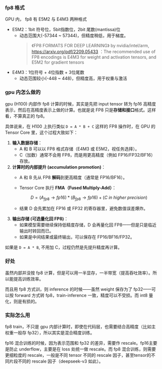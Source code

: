 ### fp8 格式

GPU 内， fp8 有 E5M2 与 E4M3 两种格式
- E5M2：1bit 符号位，5bit指数位，2bit 尾数(mantissa)位
  - 动态范围大(-57344 ~ 57344)，但精度稍低，用于梯度。
    > 《FP8 FORMATS FOR DEEP LEARNING》 by nvidia/intel/arm, https://arxiv.org/pdf/2209.05433  ：The recommended use of FP8 encodings is E4M3 for weight and activation tensors, and E5M2 for gradient tensors 
- E4M3：1位符号 + 4位指数 + 3位尾数
  - 动态范围较小(-448 ~ 448)，但精度高，用于权重与激活

### gpu 内怎么做的

gpu (H100) 内部作 fp8 计算的时候，其实是先把 input tensor 转为 fp16 高精度表示，然后在高精度表示上做的计算。也就是说 FP8 只是**存储和接口**格式。这样看，不算真正的 fp8。

具体说来，在 H100 上执行类似 `D = A * B + C` 这样的 FP8 操作时，在 GPU 的 Tensor Core 里，这个过程大致如下：

1. **输入数据存储**：
   * A 和 B 可以以 FP8 格式存储（E4M3 或 E5M2，视任务选择）。
   * C（加数）通常不会用 FP8，而是用更高精度（例如 FP16/FP32/BF16）存放。
2. **计算时的内部提升 (accumulation promotion)**：
   * A 和 B 先从 FP8 **解码**到更高精度（通常是 FP16/BF16）。
   * Tensor Core 执行 **FMA（Fused Multiply-Add）**：

     $$
     D = (A_{fp8} \to fp16) * (B_{fp8} \to fp16) + (C \ in \ higher\ precision)
     $$
   * 结果 D 会先累加在 FP16 或 FP32 的寄存器里，避免数值误差爆炸。
3. **输出存储 (可选量化回 FP8)**：
   * 如果模型需要继续保持低精度存储，D 会再量化回 FP8——但是只是临近输出时转回而已。
   * 如果是中间结果或最终输出，可以保存在 FP16/BF16/FP32。

如果是 `D = A * B`, 不用加 C，过程仍然是先提升精度再计算。

### 好处

虽然内部并没按 fp8 计算，但是可以用一半显存，一半带宽（提高吞吐效率）。所以能提高训练效率。

而且用 fp8 方式训，则 inference 的时候——虽然 weight 保存为了 fp32——可以按 forward 方式转 fp8，train-inference 一致，精度可以不受损。而 int8 量化，则是有损的。

### 实际怎么用

fp8 train，不只是 gpu 内部计算时，即使在代码层，也需要结合高精度（比如主权重一般存 fp32），所以其实是混合精度训练。

fp16 混合训练的时候，因为表示范围和 fp32 的差异，需要作 rescale。fp16主要是防止 underflow，主要是在 loss 处统一做 rescale。而 fp8 混合训练，则需要更细粒度的 rescale，一般是不同 tensor 不同的 rescale 因子，甚至tensor的不同片段不同的 rescale 因子（deepseek-v3 如此）。
